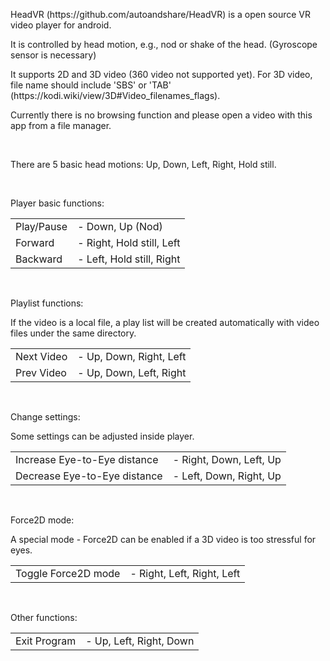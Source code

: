 <p>HeadVR (https://github.com/autoandshare/HeadVR) is a open source VR video player for android. </p>
<p>It is controlled by head motion, e.g., nod or shake of the head. (Gyroscope sensor is necessary)</p>
<p>It supports 2D and 3D video (360 video not supported yet).
    For 3D video, file name should include 'SBS' or 'TAB' (https://kodi.wiki/view/3D#Video_filenames_flags).
    <p>
    Currently there is no browsing function and please open a video with this app from a file manager.</p>

<p>&nbsp;</p>
<p>There are 5 basic head motions: Up, Down, Left, Right, Hold still.</p>
<p>&nbsp;</p>
<p>Player basic functions:</p>
<table>
    <tbody>
    <tr>
        <td>Play/Pause</td>
        <td>- Down, Up (Nod)</td>
    </tr>
    <tr>
        <td>Forward</td>
        <td>- Right, Hold still, Left</td>
    </tr>
    <tr>
        <td>Backward</td>
        <td>- Left, Hold still, Right</td>
    </tr>
    </tbody>
</table>
<p>&nbsp;</p>
<p>Playlist functions:</p>
<p>If the video is a local file, a play list will be created automatically with video files under the same directory.</p>
<table>
    <tbody>
    <tr>
        <td>Next Video</td>
        <td>- Up, Down, Right, Left</td>
    </tr>
    <tr>
        <td>Prev Video</td>
        <td>- Up, Down, Left, Right</td>
    </tr>
    </tbody>
</table>
<p>&nbsp;</p>
<p>Change settings:</p>
<p>Some settings can be adjusted inside player.</p>
<table>
    <tbody>
    <tr>
        <td>Increase Eye-to-Eye distance</td>
        <td>- Right, Down, Left, Up</td>
    </tr>
    <tr>
        <td>Decrease&nbsp;Eye-to-Eye distance</td>
        <td>- Left, Down, Right, Up</td>
    </tr>
    </tbody>
</table>
<p>&nbsp;</p>
<p>Force2D mode:</p>
<p>A special mode - Force2D can be enabled if a 3D video is too stressful for eyes.</p>
<table>
    <tbody>
    <tr>
        <td>Toggle Force2D mode</td>
        <td>- Right, Left, Right, Left</td>
    </tr>
    </tbody>
</table>
<p>&nbsp;</p>
<p>Other functions:</p>
<table>
    <tbody>
    <tr>
        <td>Exit Program</td>
        <td>- Up, Left, Right, Down</td>
    </tr>
    </tbody>
</table>
